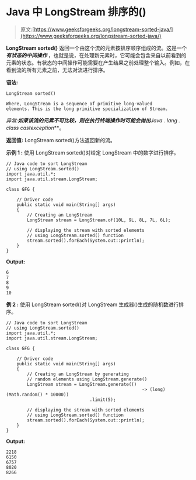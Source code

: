 # Java 中 LongStream 排序的()

> 原文:[https://www.geeksforgeeks.org/longstream-sorted-java/](https://www.geeksforgeeks.org/longstream-sorted-java/)

**LongStream sorted()** 返回一个由这个流的元素按排序顺序组成的流。这是一个 ***有状态的中间操作*** ，也就是说，在处理新元素时，它可能会包含来自以前看到的元素的状态。有状态的中间操作可能需要在产生结果之前处理整个输入。例如，在看到流的所有元素之前，无法对流进行排序。

**语法:**

```
LongStream sorted()

Where, LongStream is a sequence of primitive long-valued 
elements. This is the long primitive specialization of Stream.

```

**异常:**如果该流的元素不可比较，则在执行终端操作时可能会抛出***Java . lang . class castexception***。

**返回值:** LongStream sorted()方法返回新的流。

**示例 1 :** 使用 LongStream sorted()对给定 LongStream 中的数字进行排序。

```
// Java code to sort LongStream
// using LongStream.sorted()
import java.util.*;
import java.util.stream.LongStream;

class GFG {

    // Driver code
    public static void main(String[] args)
    {
        // Creating an LongStream
        LongStream stream = LongStream.of(10L, 9L, 8L, 7L, 6L);

        // displaying the stream with sorted elements
        // using LongStream.sorted() function
        stream.sorted().forEach(System.out::println);
    }
}
```

**Output:**

```
6
7
8
9
10

```

**例 2 :** 使用 LongStream sorted()对 LongStream 生成器()生成的随机数进行排序。

```
// Java code to sort LongStream
// using LongStream.sorted()
import java.util.*;
import java.util.stream.LongStream;

class GFG {

    // Driver code
    public static void main(String[] args)
    {
        // Creating an LongStream by generating
        // random elements using LongStream.generate()
        LongStream stream = LongStream.generate(()
                                                    -> (long)(Math.random() * 10000))
                                .limit(5);

        // displaying the stream with sorted elements
        // using LongStream.sorted() function
        stream.sorted().forEach(System.out::println);
    }
}
```

**Output:**

```
2218
6150
6757
8020
8266

```